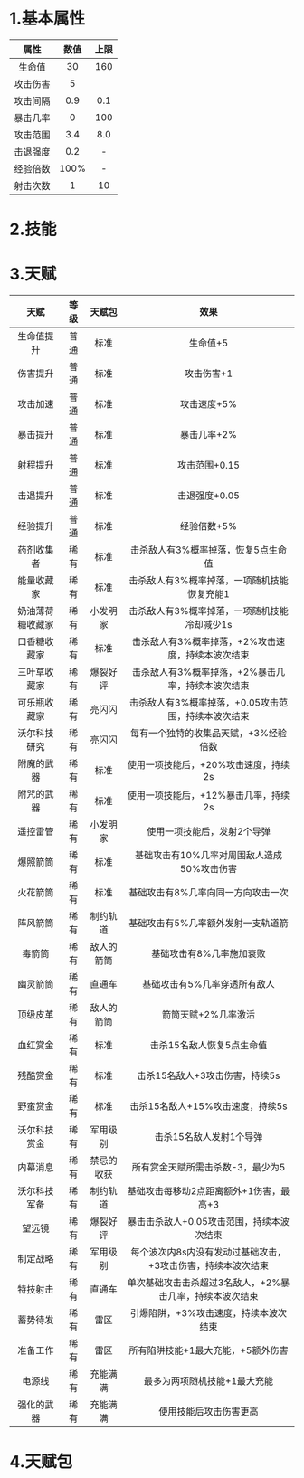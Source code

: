 # 1.基本属性
|属性|数值|上限|
|:---:|:---:|:---:|
|生命值|30|160|
|攻击伤害|5||
|攻击间隔|0.9|0.1|
|暴击几率|0|100|
|攻击范围|3.4|8.0|
|击退强度|0.2|-|
|经验倍数|100%|-|
|射击次数|1|10|

# 2.技能
# 3.天赋
|天赋|等级|天赋包|效果|
|:---:|:---:|:---:|:---:|
|生命值提升|普通|标准|生命值+5|
|伤害提升|普通|标准|攻击伤害+1|
|攻击加速|普通|标准|攻击速度+5%|
|暴击提升|普通|标准|暴击几率+2%|
|射程提升|普通|标准|攻击范围+0.15|
|击退提升|普通|标准|击退强度+0.05|
|经验提升|普通|标准|经验倍数+5%|
|药剂收集者|稀有|标准|击杀敌人有3%概率掉落，恢复5点生命值|
|能量收藏家|稀有|标准|击杀敌人有3%概率掉落，一项随机技能恢复充能1|
|奶油薄荷糖收藏家|稀有|小发明家|击杀敌人有3%概率掉落，一项随机技能冷却减少1s|
|口香糖收藏家|稀有|标准|击杀敌人有3%概率掉落，+2%攻击速度，持续本波次结束|
|三叶草收藏家|稀有|爆裂好评|击杀敌人有3%概率掉落，+2%暴击几率，持续本波次结束|
|可乐瓶收藏家|稀有|亮闪闪|击杀敌人有3%概率掉落，+0.05攻击范围，持续本波次结束|
|沃尔科技研究|稀有|亮闪闪|每有一个独特的收集品天赋，+3%经验倍数|
|附魔的武器|稀有|标准|使用一项技能后，+20%攻击速度，持续2s|
|附咒的武器|稀有|标准|使用一项技能后，+12%暴击几率，持续2s|
|遥控雷管|稀有|小发明家|使用一项技能后，发射2个导弹|
|爆照箭筒|稀有|标准|基础攻击有10%几率对周围敌人造成50%攻击伤害|
|火花箭筒|稀有|标准|基础攻击有8%几率向同一方向攻击一次|
|阵风箭筒|稀有|制约轨道|基础攻击有5%几率额外发射一支轨道箭|
|毒箭筒|稀有|敌人的箭筒|基础攻击有8%几率施加衰败|
|幽灵箭筒|稀有|直通车|基础攻击有5%几率穿透所有敌人|
|顶级皮革|稀有|敌人的箭筒|箭筒天赋+2%几率激活|
|血红赏金|稀有|标准|击杀15名敌人恢复5点生命值|
|残酷赏金|稀有|标准|击杀15名敌人+3攻击伤害，持续5s|
|野蛮赏金|稀有|标准|击杀15名敌人+15%攻击速度，持续5s|
|沃尔科技赏金|稀有|军用级别|击杀15名敌人发射1个导弹|
|内幕消息|稀有|禁忌的收获|所有赏金天赋所需击杀数-3，最少为5|
|沃尔科技军备|稀有|制约轨道|基础攻击每移动2点距离额外+1伤害，最高+3|
|望远镜|稀有|爆裂好评|暴击击杀敌人+0.05攻击范围，持续本波次结束|
|制定战略|稀有|军用级别|每个波次内8s内没有发动过基础攻击，+3攻击伤害，持续本波次结束|
|特技射击|稀有|直通车|单次基础攻击击杀超过3名敌人，+2%暴击几率，持续本波次结束|
|蓄势待发|稀有|雷区|引爆陷阱，+3%攻击速度，持续本波次结束|
|准备工作|稀有|雷区|所有陷阱技能+1最大充能，+5额外伤害|
|电源线|稀有|充能满满|最多为两项随机技能+1最大充能|
|强化的武器|稀有|充能满满|使用技能后攻击伤害更高|

# 4.天赋包

